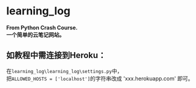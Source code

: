 # learning_log
**From Python Crash Course.**  
**一个简单的云笔记网站。**  

## 如教程中需连接到Heroku：
在`learning_log\learning_log\settings.py`中，  
把`ALLOWED_HOSTS = ['localhost']`的字符串改成 'xxx.herokuapp.com' 即可。

